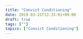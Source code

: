 ```yaml
---
title: "Convict Conditioning"
date: 2019-03-25T13:33:01+09:00
draft: true
tags: [""]
topics: ["Convict Conditioning"]
---
```

<p><!--more--></p>
